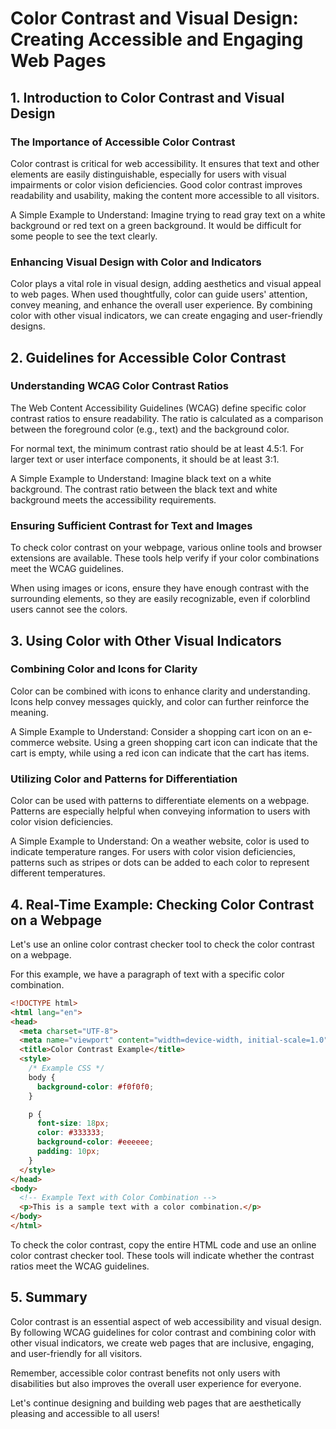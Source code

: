 # Color Contrast and Visual Design: Creating Accessible and Engaging Web Pages

## 1. Introduction to Color Contrast and Visual Design

### The Importance of Accessible Color Contrast

Color contrast is critical for web accessibility. It ensures that text and other elements are easily distinguishable, especially for users with visual impairments or color vision deficiencies. Good color contrast improves readability and usability, making the content more accessible to all visitors.

A Simple Example to Understand: Imagine trying to read gray text on a white background or red text on a green background. It would be difficult for some people to see the text clearly.

### Enhancing Visual Design with Color and Indicators

Color plays a vital role in visual design, adding aesthetics and visual appeal to web pages. When used thoughtfully, color can guide users' attention, convey meaning, and enhance the overall user experience. By combining color with other visual indicators, we can create engaging and user-friendly designs.

## 2. Guidelines for Accessible Color Contrast

### Understanding WCAG Color Contrast Ratios

The Web Content Accessibility Guidelines (WCAG) define specific color contrast ratios to ensure readability. The ratio is calculated as a comparison between the foreground color (e.g., text) and the background color.

For normal text, the minimum contrast ratio should be at least 4.5:1. For larger text or user interface components, it should be at least 3:1.

A Simple Example to Understand: Imagine black text on a white background. The contrast ratio between the black text and white background meets the accessibility requirements.

### Ensuring Sufficient Contrast for Text and Images

To check color contrast on your webpage, various online tools and browser extensions are available. These tools help verify if your color combinations meet the WCAG guidelines.

When using images or icons, ensure they have enough contrast with the surrounding elements, so they are easily recognizable, even if colorblind users cannot see the colors.

## 3. Using Color with Other Visual Indicators

### Combining Color and Icons for Clarity

Color can be combined with icons to enhance clarity and understanding. Icons help convey messages quickly, and color can further reinforce the meaning.

A Simple Example to Understand: Consider a shopping cart icon on an e-commerce website. Using a green shopping cart icon can indicate that the cart is empty, while using a red icon can indicate that the cart has items.

### Utilizing Color and Patterns for Differentiation

Color can be used with patterns to differentiate elements on a webpage. Patterns are especially helpful when conveying information to users with color vision deficiencies.

A Simple Example to Understand: On a weather website, color is used to indicate temperature ranges. For users with color vision deficiencies, patterns such as stripes or dots can be added to each color to represent different temperatures.

## 4. Real-Time Example: Checking Color Contrast on a Webpage

Let's use an online color contrast checker tool to check the color contrast on a webpage.

For this example, we have a paragraph of text with a specific color combination.

```html
<!DOCTYPE html>
<html lang="en">
<head>
  <meta charset="UTF-8">
  <meta name="viewport" content="width=device-width, initial-scale=1.0">
  <title>Color Contrast Example</title>
  <style>
    /* Example CSS */
    body {
      background-color: #f0f0f0;
    }

    p {
      font-size: 18px;
      color: #333333;
      background-color: #eeeeee;
      padding: 10px;
    }
  </style>
</head>
<body>
  <!-- Example Text with Color Combination -->
  <p>This is a sample text with a color combination.</p>
</body>
</html>
```

To check the color contrast, copy the entire HTML code and use an online color contrast checker tool. These tools will indicate whether the contrast ratios meet the WCAG guidelines.

## 5. Summary

Color contrast is an essential aspect of web accessibility and visual design. By following WCAG guidelines for color contrast and combining color with other visual indicators, we create web pages that are inclusive, engaging, and user-friendly for all visitors.

Remember, accessible color contrast benefits not only users with disabilities but also improves the overall user experience for everyone.

Let's continue designing and building web pages that are aesthetically pleasing and accessible to all users!
